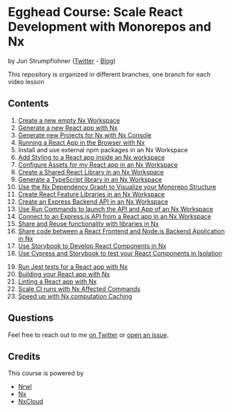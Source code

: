 # Egghead Course: Scale React Development with Monorepos and Nx

by Juri Strumpflohner ([Twitter](https://twitter.com/juristr) - [Blog](https://juri.dev))

This repository is organized in different branches, one branch for each video lesson

## Contents

1. [Create a new empty Nx Workspace](https://github.com/juristr/egghead-scale-react-dev-with-nx/tree/master)
2. [Generate a new React app with Nx](https://github.com/juristr/egghead-scale-react-dev-with-nx/tree/02-create-new-react-app)
3. [Generate new Projects for Nx with Nx Console](https://github.com/juristr/egghead-scale-react-dev-with-nx/tree/02-create-new-react-app)
4. [Running a React App in the Browser with Nx](https://github.com/juristr/egghead-scale-react-dev-with-nx/tree/02-create-new-react-app)
5. Install and use external npm packages in an Nx Workspace
6. [Add Styling to a React app inside an Nx workspace](https://github.com/juristr/egghead-scale-react-dev-with-nx/tree/04-add-styling-to-nx-react-app)
7. [Configure Assets for my React app in an Nx Workspace](https://github.com/juristr/egghead-scale-react-dev-with-nx/tree/05-configure-assets)
8. [Create a Shared React Library in an Nx Workspace](https://github.com/juristr/egghead-scale-react-dev-with-nx/tree/06-create-shared-ui-lib)
9. [Generate a TypeScript library in an Nx Workspace](https://github.com/juristr/egghead-scale-react-dev-with-nx/tree/07-shared-agnostic-lib)
10. [Use the Nx Dependency Graph to Visualize your Monorepo Structure](https://github.com/juristr/egghead-scale-react-dev-with-nx/tree/07-shared-agnostic-lib)
11. [Create React Feature Libraries in an Nx Workspace](https://github.com/juristr/egghead-scale-react-dev-with-nx/tree/08-routed-feature-lib)
12. [Create an Express Backend API in an Nx Workspace](https://github.com/juristr/egghead-scale-react-dev-with-nx/tree/09-add-backend-api)
13. [Use Run Commands to launch the API and App of an Nx Workspace](https://github.com/juristr/egghead-scale-react-dev-with-nx/tree/09-add-backend-api)
14. [Connect to an Express.js API from a React app in an Nx Workspace](https://github.com/juristr/egghead-scale-react-dev-with-nx/tree/11-connect-to-backend-api)
15. [Share and Reuse functionality with libraries in Nx](https://github.com/juristr/egghead-scale-react-dev-with-nx/tree/12-reuse-libraries)
16. [Share code between a React Frontend and Node.js Backend Application in Nx](https://github.com/juristr/egghead-scale-react-dev-with-nx/tree/13-share-backend-and-frontend)
17. [Use Storybook to Develop React Components in Nx](https://github.com/juristr/egghead-scale-react-dev-with-nx/tree/14-storybook)
18. [Use Cypress and Storybook to test your React Components in Isolation](https://github.com/juristr/egghead-scale-react-dev-with-nx/tree/15-storybook-e2e)

19) [Run Jest tests for a React app with Nx](https://github.com/juristr/egghead-scale-react-dev-with-nx/tree/16-adjust-jest-tests)
20) [Building your React app with Nx](https://github.com/juristr/egghead-scale-react-dev-with-nx/tree/17-fix-linting)
21) [Linting a React app with Nx](https://github.com/juristr/egghead-scale-react-dev-with-nx/tree/17-fix-linting)
22) [Scale CI runs with Nx Affected Commands](https://github.com/juristr/egghead-scale-react-dev-with-nx/tree/17-fix-linting)
23) [Speed up with Nx computation Caching](https://github.com/juristr/egghead-scale-react-dev-with-nx/tree/17-fix-linting)

## Questions

Feel free to reach out to me [on Twitter](https://twitter.com/juristr) or [open an issue](https://github.com/juristr/egghead-scale-react-dev-with-nx/issues).

## Credits

This course is powered by

- [Nrwl](https://nrwl.io)
- [Nx](https://nx.dev)
- [NxCloud](https://nx.app)
